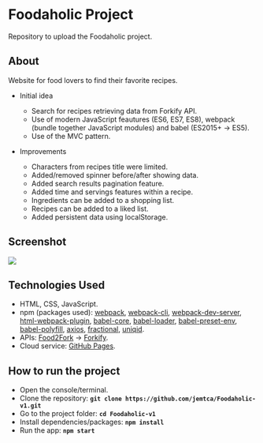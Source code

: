 
# Foodaholic Project
Repository to upload the Foodaholic project.

## About
Website for food lovers to find their favorite recipes.

* Initial idea
    * Search for recipes retrieving data from Forkify API.
    * Use of modern JavaScript feautures (ES6, ES7, ES8), webpack (bundle together JavaScript modules) and babel (ES2015+ -> ES5).
    * Use of the MVC pattern.

* Improvements
	* Characters from recipes title were limited.
    * Added/removed spinner before/after showing data.
    * Added search results pagination feature.
    * Added time and servings features within a recipe.
    * Ingredients can be added to a shopping list.
    * Recipes can be added to a liked list.
    * Added persistent data using localStorage.

## Screenshot
![](https://github.com/jemtca/Foodaholic-v1/blob/master/screenshots/foodaholic-v1.gif)

## Technologies Used
* HTML, CSS, JavaScript.
* npm (packages used): [webpack](https://www.npmjs.com/package/webpack), [webpack-cli](https://www.npmjs.com/package/webpack-cli), [webpack-dev-server](https://www.npmjs.com/package/webpack-dev-server), [html-webpack-plugin](https://www.npmjs.com/package/html-webpack-plugin), [babel-core](https://www.npmjs.com/package/babel-core), [babel-loader](https://www.npmjs.com/package/babel-loader), [babel-preset-env](https://www.npmjs.com/package/babel-preset-env), [babel-polyfill](https://www.npmjs.com/package/babel-polyfill), [axios](https://www.npmjs.com/package/axios), [fractional](https://www.npmjs.com/package/fractional), [uniqid](https://www.npmjs.com/package/uniqid).
* APIs: [Food2Fork](https://www.food2fork.com/) -> [Forkify](https://forkify-api.herokuapp.com/).
* Cloud service: [GitHub Pages](https://pages.github.com/).

## How to run the project
* Open the console/terminal.
* Clone the repository: **`git clone https://github.com/jemtca/Foodaholic-v1.git`**
* Go to the project folder: **`cd Foodaholic-v1`**
* Install dependencies/packages: **`npm install`**
* Run the app: **`npm start`**
